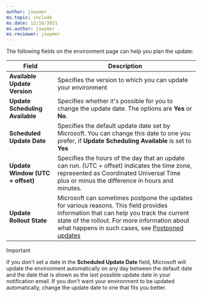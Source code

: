 ```yaml
---
author: jswymer
ms.topic: include
ms.date: 12/10/2021
ms.author: jswymer
ms.reviewer: jswymer
---
```

The following fields on the environment page can help you plan the update:

|Field|Description|
|-----|-----------|
|**Available Update Version**|Specifies the version to which you can update your environment|
|**Update Scheduling Available**|Specifies whether it's possible for you to change the update date. The options are **Yes** or **No**.|
|**Scheduled Update Date**| Specifies the default update date set by Microsoft. You can change this date to one you prefer, if **Update Scheduling Available** is set to **Yes**|
|**Update Window (UTC + offset)**| Specifies the hours of the day that an update can run. (UTC + offset) indicates the time zone, represented as Coordinated Universal Time plus or minus the difference in hours and minutes.|
|**Update Rollout State**|Microsoft can sometimes postpone the updates for various reasons. This field provides information that can help you track the current state of the rollout. For more information about what happens in such cases, see [Postponed updates](../administration/update-rollout-timeline.md#postponed)|

> [!IMPORTANT]
> If you don't set a date in the **Scheduled Update Date** field, Microsoft will update the environment automatically on any day between the default date and the date that is shown as the last possible update date in your notification email. If you don't want your environment to be updated automatically, change the update date to one that fits you better.
